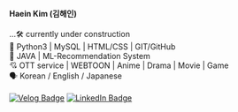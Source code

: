 #### Haein Kim (김해인)  
...🛠 currently under construction  
🧱 Python3 | MySQL | HTML/CSS | GIT/GitHub  
🌱 JAVA | ML-Recommendation System  
💘 OTT service | WEBTOON | Anime | Drama | Movie | Game  
🗣 Korean / English / Japanese  
<br>
[![Velog Badge](http://img.shields.io/badge/-Velog-20c997?style=flat&link=https://velog.io/@haenyy3153)](https://velog.io/@haenyy3153)
[![LinkedIn Badge](http://img.shields.io/badge/-LinkedIn-0072b1?style=flat&logo=linkedin&link=https://www.linkedin.com/in/haein-kim-80b65217a/)](https://www.linkedin.com/in/haein-kim-80b65217a/)

<!-- [![Medium Badge](http://img.shields.io/badge/-Medium-12100E?style=flat&logo=medium&link=https://medium.com/@haein.kim.kr)](https://medium.com/@haein.kim.kr)
--> 



<!--
**haein-kim/haein-kim** is a ✨ _special_ ✨ repository because its `README.md` (this file) appears on your GitHub profile.

Here are some ideas to get you started:

- 🔭 I’m currently working on ...
- 🌱 I’m currently learning ...
- 👯 I’m looking to collaborate on ...
- 🤔 I’m looking for help with ...
- 💬 Ask me about ...
- 📫 How to reach me: ...
- 😄 Pronouns: ...
- ⚡ Fun fact: ...
-->
